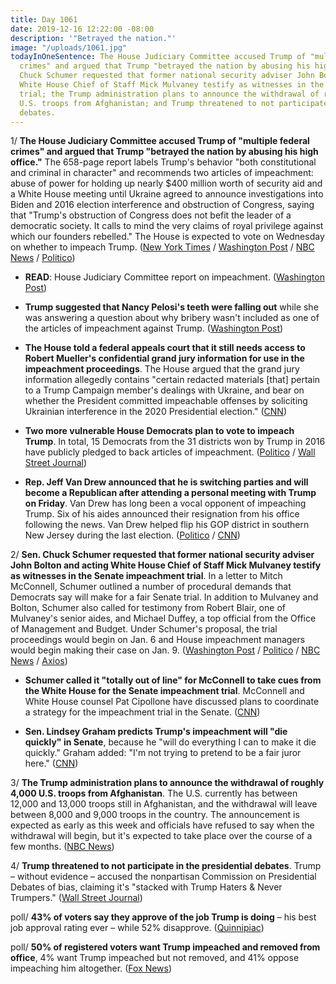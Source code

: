 ```yaml
---
title: Day 1061
date: 2019-12-16 12:22:00 -08:00
description: '"Betrayed the nation."'
image: "/uploads/1061.jpg"
todayInOneSentence: The House Judiciary Committee accused Trump of "multiple federal
  crimes" and argued that Trump "betrayed the nation by abusing his high office";
  Chuck Schumer requested that former national security adviser John Bolton and acting
  White House Chief of Staff Mick Mulvaney testify as witnesses in the Senate impeachment
  trial; the Trump administration plans to announce the withdrawal of roughly 4,000
  U.S. troops from Afghanistan; and Trump threatened to not participate in the presidential
  debates.
---
```


1/ **The House Judiciary Committee accused Trump of "multiple federal crimes" and argued that Trump "betrayed the nation by abusing his high office."** The 658-page report labels Trump's behavior "both constitutional and criminal in character" and recommends two articles of impeachment: abuse of power for holding up nearly $400 million worth of security aid and a White House meeting until Ukraine agreed to announce investigations into Biden and 2016 election interference and obstruction of Congress, saying that "Trump's obstruction of Congress does not befit the leader of a democratic society. It calls to mind the very claims of royal privilege against which our founders rebelled." The House is expected to vote on Wednesday on whether to impeach Trump. ([New York Times](https://www.nytimes.com/2019/12/16/us/politics/judiciary-committee-impeachment.html) / [Washington Post](https://www.washingtonpost.com/politics/trump-impeachment-live-updates/2019/12/16/3529da74-1ff1-11ea-bed5-880264cc91a9_story.html) / [NBC News](https://www.nbcnews.com/politics/trump-impeachment-inquiry/house-judiciary-committee-publishes-full-impeachment-report-n1102531) / [Politico](https://www.politico.com/news/2019/12/16/judiciary-committee-impeachment-report-trump-committed-multiple-federal-crimes-086096))

* **READ**: House Judiciary Committee report on impeachment. ([Washington Post](https://www.washingtonpost.com/context/house-judiciary-committee-report-on-impeachment/6d78bdde-b882-4d95-ab88-1a87f06721ef/))

* **Trump suggested that Nancy Pelosi's teeth were falling out** while she was answering a question about why bribery wasn't included as one of the articles of impeachment against Trump. ([Washington Post](https://www.washingtonpost.com/politics/trumps-goes-after-pelosis-teeth-as-the-house-gears-up-for-impeachment-vote/2019/12/15/51aacf46-1f8d-11ea-a153-dce4b94e4249_story.html))

* **The House told a federal appeals court that it still needs access to Robert Mueller's confidential grand jury information for use in the impeachment proceedings**. The House argued that the grand jury information allegedly contains "certain redacted materials \[that\] pertain to a Trump Campaign member's dealings with Ukraine, and bear on whether the President committed impeachable offenses by soliciting Ukrainian interference in the 2020 Presidential election." ([CNN](https://www.cnn.com/2019/12/16/politics/house-mueller-grand-jury-impeachment/index.html))

* **Two more vulnerable House Democrats plan to vote to impeach Trump**. In total, 15 Democrats from the 31 districts won by Trump in 2016 have publicly pledged to back articles of impeachment. ([Politico](https://www.politico.com/news/2019/12/16/ben-mcadams-vote-to-impeach-trump-086215) / [Wall Street Journal](https://www.wsj.com/articles/more-on-the-fence-democrats-back-impeachment-of-trump-11576515223))

* **Rep. Jeff Van Drew announced that he is switching parties and will become a Republican after attending a personal meeting with Trump on Friday**. Van Drew has long been a vocal opponent of impeaching Trump. Six of his aides announced their resignation from his office following the news. Van Drew helped flip his GOP district in southern New Jersey during the last election. ([Politico](https://www.politico.com/news/2019/12/15/jeff-van-drew-staff-exodus-085945) / [CNN](https://www.cnn.com/2019/12/15/politics/jeff-van-drew-aides-resign-impeachment/index.html))

2/ **Sen. Chuck Schumer requested that former national security adviser John Bolton and acting White House Chief of Staff Mick Mulvaney testify as witnesses in the Senate impeachment trial**. In a letter to Mitch McConnell, Schumer outlined a number of procedural demands that Democrats say will make for a fair Senate trial. In addition to Mulvaney and Bolton, Schumer also called for testimony from Robert Blair, one of Mulvaney's senior aides, and Michael Duffey, a top official from the Office of Management and Budget. Under Schumer's proposal, the trial proceedings would begin on Jan. 6 and House impeachment managers would begin making their case on Jan. 9. ([Washington Post](https://www.washingtonpost.com/politics/senate-gop-defends-trump-despite-oath-to-be-impartial-impeachment-jurors/2019/12/15/1dd9ed8a-1f49-11ea-86f3-3b5019d451db_story.html) / [Politico](https://www.politico.com/news/2019/12/15/schumer-mulvaney-bolton-mcconnell-085896) / [NBC News](https://www.nbcnews.com/politics/trump-impeachment-inquiry/schumer-proposes-bolton-mulvaney-testify-senate-impeachment-trial-n1102501) / [Axios](https://www.axios.com/chuck-schumer-senate-impeachment-trial-mcconnell-4c19166d-9044-4b21-ba6b-05ef7bb7e90c.html))

* **Schumer called it "totally out of line" for McConnell to take cues from the White House for the Senate impeachment trial**. McConnell and White House counsel Pat Cipollone have discussed plans to coordinate a strategy for the impeachment trial in the Senate. ([CNN](https://www.cnn.com/2019/12/16/politics/chuck-schumer-mitch-mcconnell-lindsey-graham-impeachment-white-house-cnntv/index.html))

* **Sen. Lindsey Graham predicts Trump's impeachment will "die quickly" in Senate**, because he "will do everything I can to make it die quickly." Graham added: "I'm not trying to pretend to be a fair juror here." ([CNN](https://www.cnn.com/2019/12/14/politics/lindsey-graham-trump-impeachment-trial/index.html))

3/ **The Trump administration plans to announce the withdrawal of roughly 4,000 U.S. troops from Afghanistan**. The U.S. currently has between 12,000 and 13,000 troops still in Afghanistan, and the withdrawal will leave between 8,000 and 9,000 troops in the country. The announcement is expected as early as this week and officials have refused to say when the withdrawal will begin, but it's expected to take place over the course of a few months. ([NBC News](https://www.nbcnews.com/news/world/trump-admin-intends-announce-withdrawal-more-4-000-troops-afghanistan-n1102201))

4/ **Trump threatened to not participate in the presidential debates**. Trump – without evidence – accused the nonpartisan Commission on Presidential Debates of bias, claiming it's "stacked with Trump Haters & Never Trumpers." ([Wall Street Journal](https://www.wsj.com/articles/trump-threatens-to-bypass-debate-commission-attacking-its-integrity-11576518186))

poll/ **43% of voters say they approve of the job Trump is doing** – his best job approval rating ever – while 52% disapprove. ([Quinnipiac](https://poll.qu.edu/national/release-detail?ReleaseID=3652))

poll/ **50% of registered voters want Trump impeached and removed from office**, 4% want Trump impeached but not removed, and 41% oppose impeaching him altogether. ([Fox News](https://www.foxnews.com/politics/fox-news-poll-trump-job-approval-ticks-up-views-on-impeachment-steady))